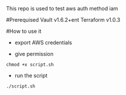 
This repo is used to test aws auth method iam

#Prerequised
Vault v1.6.2+ent
Terraform v1.0.3

#How to use it

* export AWS credentials

* give permission

`chmod +x script.sh`

* run the script

`./script.sh`
